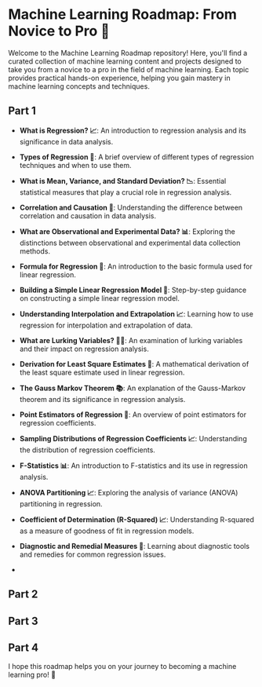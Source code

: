 # Machine Learning Roadmap: From Novice to Pro 🚀

Welcome to the Machine Learning Roadmap repository! Here, you'll find a curated collection of machine learning content and projects designed to take you from a novice to a pro in the field of machine learning. Each topic provides practical hands-on experience, helping you gain mastery in machine learning concepts and techniques.

## Part 1
- **What is Regression? 📈**: An introduction to regression analysis and its significance in data analysis. 

- **Types of Regression 🔄**: A brief overview of different types of regression techniques and when to use them. 

- **What is Mean, Variance, and Standard Deviation?  📉**: Essential statistical measures that play a crucial role in regression analysis.

- **Correlation and Causation 🤝**: Understanding the difference between correlation and causation in data analysis. 

- **What are Observational and Experimental Data? 📊**: Exploring the distinctions between observational and experimental data collection methods. 

- **Formula for Regression 📝**: An introduction to the basic formula used for linear regression. 

- **Building a Simple Linear Regression Model 🧮**: Step-by-step guidance on constructing a simple linear regression model. 

- **Understanding Interpolation and Extrapolation 📈**: Learning how to use regression for interpolation and extrapolation of data. 

- **What are Lurking Variables? 🕵️‍♂️**: An examination of lurking variables and their impact on regression analysis. 

- **Derivation for Least Square Estimates 📐**: A mathematical derivation of the least square estimate used in linear regression. 

- **The Gauss Markov Theorem 📚**: An explanation of the Gauss-Markov theorem and its significance in regression analysis. 

- **Point Estimators of Regression 🎯**: An overview of point estimators for regression coefficients. 

- **Sampling Distributions of Regression Coefficients 📈**: Understanding the distribution of regression coefficients. 

- **F-Statistics 📊**: An introduction to F-statistics and its use in regression analysis. 

- **ANOVA Partitioning 📈**: Exploring the analysis of variance (ANOVA) partitioning in regression. 

- **Coefficient of Determination (R-Squared) 📈**: Understanding R-squared as a measure of goodness of fit in regression models. 

- **Diagnostic and Remedial Measures 🧰**: Learning about diagnostic tools and remedies for common regression issues. 
- 
## Part 2

## Part 3

## Part 4

I hope this roadmap helps you on your journey to becoming a machine learning pro! 🌟
